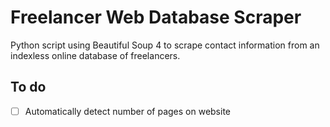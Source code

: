 # Freelancer Web Database Scraper

Python script using Beautiful Soup 4 to scrape contact information from an indexless online database of freelancers.

## To do

- [ ] Automatically detect number of pages on website
